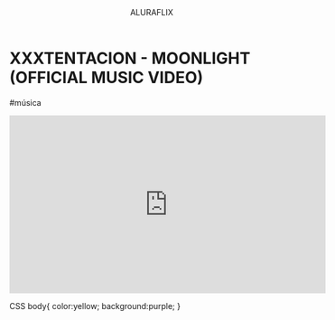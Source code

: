 <head> 
 <link rel="stylesheet" href="styles.css" />

</head>


<body>

<header>ALURAFLIX</header>



<H1>XXXTENTACION - MOONLIGHT (OFFICIAL MUSIC VIDEO)</H1>

<P>#música</P>


<iframe width="560" height="315" src="https://www.youtube.com/embed/GX8Hg6kWQYI?si=MCyruMe3qUlv95Nt" title="YouTube video player" frameborder="0" allow="accelerometer; autoplay; clipboard-write; encrypted-media; gyroscope; picture-in-picture; web-share" referrerpolicy="strict-origin-when-cross-origin" allowfullscreen></iframe>


</body>






CSS
body{
    color:yellow;
    background:purple;
}



